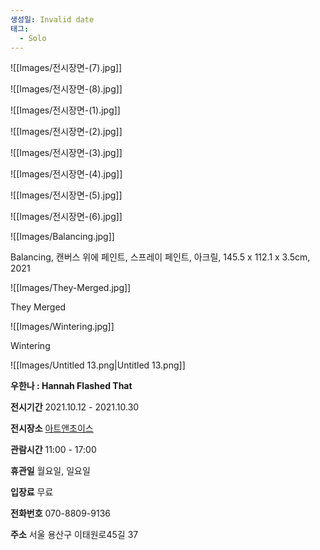 ```yaml
---
생성일: Invalid date
태그:
  - Solo
---
```

  

![[Images/전시장면-(7).jpg]]

  

  

![[Images/전시장면-(8).jpg]]

  

  

![[Images/전시장면-(1).jpg]]

  

  

![[Images/전시장면-(2).jpg]]

  

  

![[Images/전시장면-(3).jpg]]

  

  

  

![[Images/전시장면-(4).jpg]]

  

  

![[Images/전시장면-(5).jpg]]

  

  

![[Images/전시장면-(6).jpg]]

  

  

![[Images/Balancing.jpg]]

Balancing, 캔버스 위에 페인트, 스프레이 페인트, 아크릴, 145.5 x 112.1 x 3.5cm, 2021

  

  

![[Images/They-Merged.jpg]]

They Merged

  

  

![[Images/Wintering.jpg]]

Wintering

  

  

  

![[Images/Untitled 13.png|Untitled 13.png]]

  

**우한나 : Hannah Flashed That**

**전시기간** 2021.10.12 - 2021.10.30

**전시장소** [아트앤초이스](https://m.art-map.co.kr/gallery/view.php?idx=5012)

**관람시간** 11:00 - 17:00

**휴관일** 월요일, 일요일

**입장료** 무료

**전화번호** 070-8809-9136

**주소** 서울 용산구 이태원로45길 37